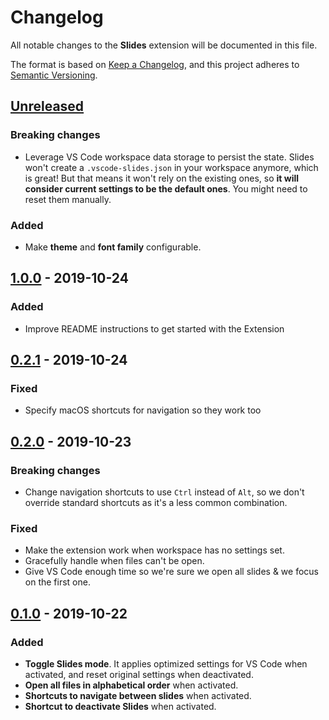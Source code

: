 # Changelog

All notable changes to the **Slides** extension will be documented in this file.

The format is based on [Keep a Changelog](https://keepachangelog.com/en/1.0.0/),
and this project adheres to [Semantic Versioning](https://semver.org/spec/v2.0.0.html).

## [Unreleased]

### Breaking changes

- Leverage VS Code workspace data storage to persist the state. Slides won't create a `.vscode-slides.json` in your workspace anymore, which is great! But that means it won't rely on the existing ones, so **it will consider current settings to be the default ones**. You might need to reset them manually.

### Added

- Make **theme** and **font family** configurable.

## [1.0.0] - 2019-10-24

### Added

- Improve README instructions to get started with the Extension

## [0.2.1] - 2019-10-24

### Fixed

- Specify macOS shortcuts for navigation so they work too

## [0.2.0] - 2019-10-23

### Breaking changes

- Change navigation shortcuts to use `Ctrl` instead of `Alt`, so we don't override standard shortcuts as it's a less common combination.

### Fixed

- Make the extension work when workspace has no settings set.
- Gracefully handle when files can't be open.
- Give VS Code enough time so we're sure we open all slides & we focus on the first one.

## [0.1.0] - 2019-10-22

### Added

- **Toggle Slides mode**. It applies optimized settings for VS Code when activated, and reset original settings when deactivated.
- **Open all files in alphabetical order** when activated.
- **Shortcuts to navigate between slides** when activated.
- **Shortcut to deactivate Slides** when activated.

[unreleased]: https://github.com/nicoespeon/vscode-slides/compare/1.0.0...HEAD
[1.0.0]: https://github.com/nicoespeon/vscode-slides/compare/0.2.1...1.0.0
[0.2.1]: https://github.com/nicoespeon/vscode-slides/compare/0.2.0...0.2.1
[0.2.0]: https://github.com/nicoespeon/vscode-slides/compare/0.1.0...0.2.0
[0.1.0]: https://github.com/nicoespeon/vscode-slides/compare/8fdc599d586b5ad4614d038d232c840eeebe2412...0.1.0

